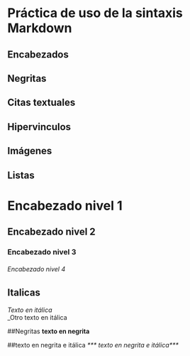 # Práctica de uso de la sintaxis Markdown
## Encabezados
## Negritas
## Citas textuales
## Hipervinculos
## Imágenes
## Listas

# Encabezado nivel 1
## Encabezado nivel 2
### Encabezado nivel 3
###### Encabezado nivel 4


## Italicas 
*Texto en itálica*   
_Otro texto en itálica

##Negritas
**texto en negrita**


##texto en negrita e itálica
_*** texto en negrita e itálica***_
